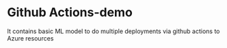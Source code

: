 # Github Actions-demo
It contains basic ML model to do multiple deployments via github actions to Azure resources
